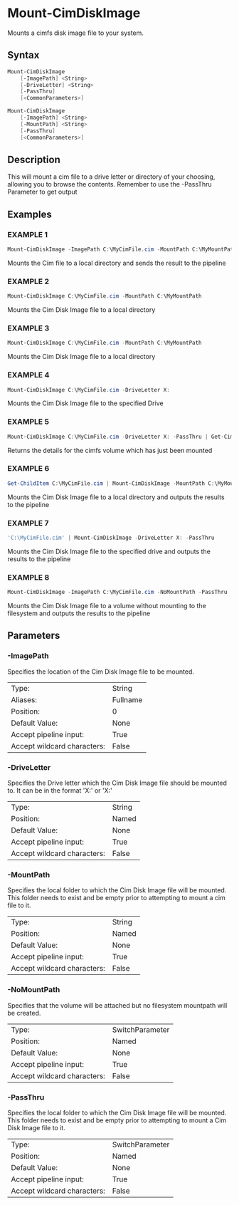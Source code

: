 # Mount-CimDiskImage

Mounts a cimfs disk image file to your system.

## Syntax

```PowerShell
Mount-CimDiskImage
    [-ImagePath] <String>
    [-DriveLetter] <String>
    [-PassThru]
    [<CommonParameters>]
```

```PowerShell
Mount-CimDiskImage
    [-ImagePath] <String>
    [-MountPath] <String>
    [-PassThru]
    [<CommonParameters>]
```

## Description

This will mount a cim file to a drive letter or directory of your choosing, allowing you to browse the contents. Remember to use the -PassThru Parameter to get output

## Examples

### EXAMPLE 1

```PowerShell
Mount-CimDiskImage -ImagePath C:\MyCimFile.cim -MountPath C:\MyMountPath -Passthru
```

Mounts the Cim file to a local directory and sends the result to the pipeline

### EXAMPLE 2

```PowerShell
Mount-CimDiskImage C:\MyCimFile.cim -MountPath C:\MyMountPath
```

Mounts the Cim Disk Image file to a local directory

### EXAMPLE 3

```PowerShell
Mount-CimDiskImage C:\MyCimFile.cim -MountPath C:\MyMountPath
```

Mounts the Cim Disk Image file to a local directory

### EXAMPLE 4

```PowerShell
Mount-CimDiskImage C:\MyCimFile.cim -DriveLetter X:
```

Mounts the Cim Disk Image file to the specified Drive

### EXAMPLE 5

```PowerShell
Mount-CimDiskImage C:\MyCimFile.cim -DriveLetter X: -PassThru | Get-CimDiskImage
```

Returns the details for the cimfs volume which has just been mounted

### EXAMPLE 6

```PowerShell
Get-ChildItem C:\MyCimFile.cim | Mount-CimDiskImage -MountPath C:\MyMountPath -Passthru
```

Mounts the Cim Disk Image file to a local directory and outputs the results to the pipeline

### EXAMPLE 7

```PowerShell
'C:\MyCimFile.cim' | Mount-CimDiskImage -DriveLetter X: -PassThru
```

Mounts the Cim Disk Image file to the specified drive and outputs the results to the pipeline

### EXAMPLE 8

```PowerShell
Mount-CimDiskImage -ImagePath C:\MyCimFile.cim -NoMountPath -PassThru
```

Mounts the Cim Disk Image file to a volume without mounting to the filesystem and outputs the results to the pipeline

## Parameters

### -ImagePath

Specifies the location of the Cim Disk Image file to be mounted.

|  | |
|---|---|
| Type:    | String |
| Aliases: | Fullname |
| Position: | 0 |
| Default Value: | None |
| Accept pipeline input: | True |
| Accept wildcard characters: | False |

### -DriveLetter

Specifies the Drive letter which the Cim Disk Image file should be mounted to.  It can be in the format 'X:' or 'X:\'

|  | |
|---|---|
| Type:    | String |
| Position: | Named |
| Default Value: | None |
| Accept pipeline input: | True |
| Accept wildcard characters: | False |

### -MountPath

Specifies the local folder to which the Cim Disk Image file will be mounted.  This folder needs to exist and be empty prior to attempting to mount a cim file to it.

|  | |
|---|---|
| Type:    | String |
| Position: | Named |
| Default Value: | None |
| Accept pipeline input: | True |
| Accept wildcard characters: | False |

### -NoMountPath

Specifies that the volume will be attached but no filesystem mountpath will be created.

|  | |
|---|---|
| Type:    | SwitchParameter |
| Position: | Named |
| Default Value: | None |
| Accept pipeline input: | True |
| Accept wildcard characters: | False |

### -PassThru

Specifies the local folder to which the Cim Disk Image file will be mounted.  This folder needs to exist and be empty prior to attempting to mount a Cim Disk Image file to it.

|  | |
|---|---|
| Type:    | SwitchParameter |
| Position: | Named |
| Default Value: | None |
| Accept pipeline input: | True |
| Accept wildcard characters: | False |
